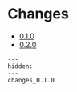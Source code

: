 # Changes

* [0.1.0](changes_0.1.0.md)
* [0.2.0](changes_0.2.0.md)

<!--- This MyST Parser Sphinx directive is necassary to keep Sphinx happy. We need list here all release letters again, because release droid and other scripts assume Markdown --->
```{toctree}
---
hidden:
---
changes_0.1.0
```
